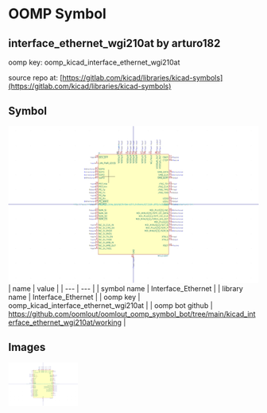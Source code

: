 # OOMP Symbol  
## interface_ethernet_wgi210at  by arturo182  
  
oomp key: oomp_kicad_interface_ethernet_wgi210at  
  
source repo at: [https://gitlab.com/kicad/libraries/kicad-symbols](https://gitlab.com/kicad/libraries/kicad-symbols)  
## Symbol  
  
[![working.png](working_600.png)](working.png)  
| name | value | 
| --- | --- | 
| symbol name | Interface_Ethernet | 
| library name | Interface_Ethernet | 
| oomp key | oomp_kicad_interface_ethernet_wgi210at | 
| oomp bot github | https://github.com/oomlout/oomlout_oomp_symbol_bot/tree/main/kicad_interface_ethernet_wgi210at/working | 
## Images  
  
[![working.png](working_140.png)](working.png)  
